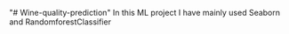 "# Wine-quality-prediction" 
In this ML project I have mainly used Seaborn and RandomforestClassifier
